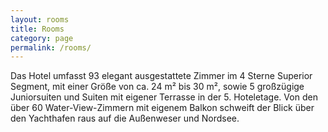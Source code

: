 ```yaml
---
layout: rooms
title: Rooms
category: page
permalink: /rooms/
---
```


Das Hotel umfasst 93 elegant ausgestattete Zimmer im 4 Sterne Superior Segment, mit einer Größe von ca. 24 m² bis 30 m², sowie 5 großzügige Juniorsuiten und Suiten mit eigener Terrasse in der 5. Hoteletage. Von den über 60 Water-View-Zimmern mit eigenem Balkon schweift der Blick über den Yachthafen raus auf die Außenweser und Nordsee.